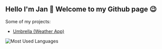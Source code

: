 ## Hello I'm Jan :wave: Welcome to my Github page :wink:
Some of my projects:

- [Umbrella (Weather App)](https://github.com/janml/Umbrella)



![Most Used Languages](https://github-readme-stats.vercel.app/api/top-langs/?username=janml&theme=vue-dark&layout=compact&langs_count=10)
